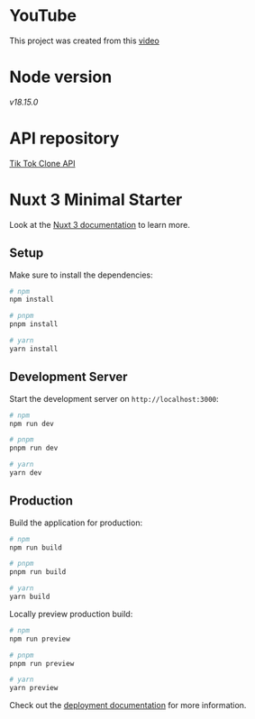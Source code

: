 # YouTube

This project was created from this
[video](https://www.youtube.com/watch?v=CHSL0Btbj_o&t=3s)

# Node version

_v18.15.0_

# API repository

[Tik Tok Clone API](https://github.com/ElenaKiseljova/tik-tok-clone-api)

# Nuxt 3 Minimal Starter

Look at the
[Nuxt 3 documentation](https://nuxt.com/docs/getting-started/introduction) to
learn more.

## Setup

Make sure to install the dependencies:

```bash
# npm
npm install

# pnpm
pnpm install

# yarn
yarn install
```

## Development Server

Start the development server on `http://localhost:3000`:

```bash
# npm
npm run dev

# pnpm
pnpm run dev

# yarn
yarn dev
```

## Production

Build the application for production:

```bash
# npm
npm run build

# pnpm
pnpm run build

# yarn
yarn build
```

Locally preview production build:

```bash
# npm
npm run preview

# pnpm
pnpm run preview

# yarn
yarn preview
```

Check out the
[deployment documentation](https://nuxt.com/docs/getting-started/deployment) for
more information.

